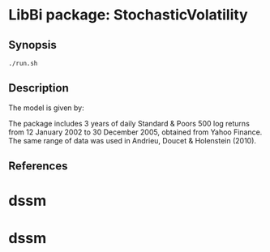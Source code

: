 LibBi package: StochasticVolatility
=========================

Synopsis
--------

    ./run.sh
    
Description
-----------

The model is given by:



The package includes 3 years of daily Standard & Poors 500 log returns from 12
January 2002 to 30 December 2005, obtained from Yahoo Finance. The same range
of data was used in Andrieu, Doucet & Holenstein (2010).

References
----------
# dssm
# dssm
